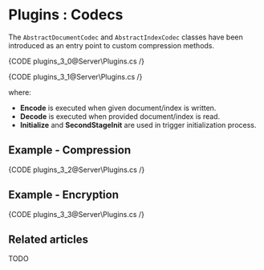 # Plugins : Codecs

The `AbstractDocumentCodec` and `AbstractIndexCodec` classes have been introduced as an entry point to custom compression methods.

{CODE plugins_3_0@Server\Plugins.cs /}

{CODE plugins_3_1@Server\Plugins.cs /}

where:   
* **Encode** is executed when given document/index is written.   
* **Decode** is executed when provided document/index is read.    
* **Initialize** and **SecondStageInit** are used in trigger initialization process.   

## Example - Compression

{CODE plugins_3_2@Server\Plugins.cs /}

## Example - Encryption

{CODE plugins_3_3@Server\Plugins.cs /}

## Related articles

TODO